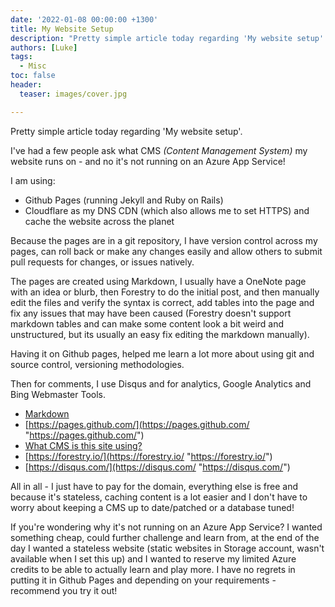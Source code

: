 ```yaml
---
date: '2022-01-08 00:00:00 +1300'
title: My Website Setup
description: "Pretty simple article today regarding 'My website setup'."
authors: [Luke]
tags:
  - Misc
toc: false
header:
  teaser: images/cover.jpg

---
```

Pretty simple article today regarding 'My website setup'.

I've had a few people ask what CMS _(Content Management System)_ my website runs on - and no it's not running on an Azure App Service!  
  
I am using:  

* Github Pages (running Jekyll and Ruby on Rails)  
* Cloudflare as my DNS CDN (which also allows me to set HTTPS) and cache the website across the planet  
  
Because the pages are in a git repository, I have version control across my pages, can roll back or make any changes easily and allow others to submit pull requests for changes, or issues natively.  
  
The pages are created using Markdown, I usually have a OneNote page with an idea or blurb, then Forestry to do the initial post, and then manually edit the files and verify the syntax is correct, add tables into the page and fix any issues that may have been caused (Forestry doesn't support markdown tables and can make some content look a bit weird and unstructured, but its usually an easy fix editing the markdown manually).  
  
Having it on Github pages, helped me learn a lot more about using git and source control, versioning methodologies.  
  
Then for comments, I use Disqus and for analytics, Google Analytics and Bing Webmaster Tools.  
  
* [Markdown](https://www.markdownguide.org/getting-started/ "https://www.markdownguide.org/getting-started/")
* [https://pages.github.com/](https://pages.github.com/ "https://pages.github.com/")
* [What CMS is this site using?](https://whatcms.org/?s=luke.geek.nz "https://whatcms.org/?s=luke.geek.nz")
* [https://forestry.io/](https://forestry.io/ "https://forestry.io/")
* [https://disqus.com/](https://disqus.com/ "https://disqus.com/")  
  
All in all - I just have to pay for the domain, everything else is free and because it's stateless, caching content is a lot easier and I don't have to worry about keeping a CMS up to date/patched or a database tuned!  
  
If you're wondering why it's not running on an Azure App Service? I wanted something cheap, could further challenge and learn from, at the end of the day I wanted a stateless website (static websites in Storage account, wasn't available when I set this up) and I wanted to reserve my limited Azure credits to be able to actually learn and play more. I have no regrets in putting it in Github Pages and depending on your requirements - recommend you try it out!  
